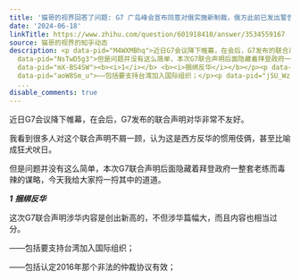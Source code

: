 ```yaml
---
title: '猫哥的视界回答了问题: G7 广岛峰会宣布同意对俄实施新制裁，俄方此前已发出警告，如何看待新制裁的影响力？'
date: '2024-06-18'
linkTitle: https://www.zhihu.com/question/601918410/answer/3534559167
source: 猫哥的视界的知乎动态
description: <p data-pid="M4WXMBhq">近日G7会议降下帷幕，在会后，G7发布的联合声明对华非常不友好。</p><p data-pid="uulU5YKY">我看到很多人对这个联合声明不屑一顾，认为这是西方反华的惯用伎俩，甚至比喻成狂犬吠日。</p><p
  data-pid="NsTwD5g3">但是问题并没有这么简单，本次G7联合声明后面隐藏着拜登政府一整套老练而毒辣的谋略，今天我给大家捋一捋其中的道道。</p><p
  data-pid="mX-BS4SW"><b><i>1</i></b> <b><i>捆绑反华</i></b></p><p data-pid="avKKTar9">这次G7联合声明涉华内容是创出新高的，不但涉华篇幅大，而且内容也相当过分。</p><p
  data-pid="aoW8Sm_u">——包括要支持台湾加入国际组织；</p><p data-pid="jSU_WzxI">——包括认定2016年那个非法的仲裁协议有效；</p><p
  ...
disable_comments: true
---
```

<p data-pid="M4WXMBhq">近日G7会议降下帷幕，在会后，G7发布的联合声明对华非常不友好。</p><p data-pid="uulU5YKY">我看到很多人对这个联合声明不屑一顾，认为这是西方反华的惯用伎俩，甚至比喻成狂犬吠日。</p><p data-pid="NsTwD5g3">但是问题并没有这么简单，本次G7联合声明后面隐藏着拜登政府一整套老练而毒辣的谋略，今天我给大家捋一捋其中的道道。</p><p data-pid="mX-BS4SW"><b><i>1</i></b> <b><i>捆绑反华</i></b></p><p data-pid="avKKTar9">这次G7联合声明涉华内容是创出新高的，不但涉华篇幅大，而且内容也相当过分。</p><p data-pid="aoW8Sm_u">——包括要支持台湾加入国际组织；</p><p data-pid="jSU_WzxI">——包括认定2016年那个非法的仲裁协议有效；</p><p ...